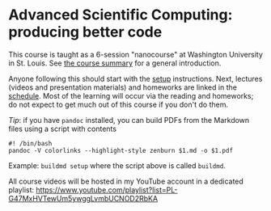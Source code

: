# Advanced Scientific Computing: producing better code

This course is taught as a 6-session "nanocourse" at Washington University in St. Louis.
See [the course summary](summary_and_syllabus.md) for a general introduction.

Anyone following this should start with the [setup](setup.md) instructions.
Next, lectures (videos and presentation materials) and homeworks are linked in the [schedule](schedule/schedule_2021.md).
Most of the learning will occur via the reading and homeworks; do not expect to get much out of this course if you don't do them.

*Tip*: if you have `pandoc` installed, you can build PDFs from the
Markdown files using a script with contents

    #! /bin/bash
    pandoc -V colorlinks --highlight-style zenburn $1.md -o $1.pdf

Example: `buildmd setup` where the script above is called `buildmd`.

All course videos will be hosted in my YouTube account in a dedicated playlist: https://www.youtube.com/playlist?list=PL-G47MxHVTewUm5ywggLvmbUCNOD2RbKA
